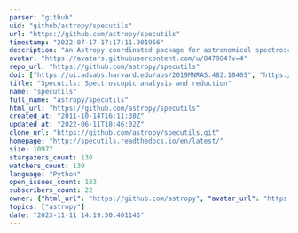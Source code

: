 ```yaml
---
parser: "github"
uid: "github/astropy/specutils"
url: "https://github.com/astropy/specutils"
timestamp: "2022-07-17 17:17:11.901966"
description: "An Astropy coordinated package for astronomical spectroscopy.  Maintainers: @nmearl @rosteen @keflavich @eteq"
avatar: "https://avatars.githubusercontent.com/u/847984?v=4"
repo_url: "https://github.com/astropy/specutils"
doi: ["https://ui.adsabs.harvard.edu/abs/2019MNRAS.482.1840S", "https://ui.adsabs.harvard.edu/abs/2019ascl.soft02012A/abstract"]
title: "Specutils: Spectroscopic analysis and reduction"
name: "specutils"
full_name: "astropy/specutils"
html_url: "https://github.com/astropy/specutils"
created_at: "2011-10-14T16:11:38Z"
updated_at: "2022-06-11T18:46:02Z"
clone_url: "https://github.com/astropy/specutils.git"
homepage: "http://specutils.readthedocs.io/en/latest/"
size: 10977
stargazers_count: 130
watchers_count: 130
language: "Python"
open_issues_count: 183
subscribers_count: 22
owner: {"html_url": "https://github.com/astropy", "avatar_url": "https://avatars.githubusercontent.com/u/847984?v=4", "login": "astropy", "type": "Organization"}
topics: ["astropy"]
date: "2023-11-11 14:19:50.401143"
---
```

